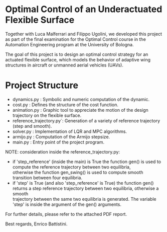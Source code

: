 # Optimal Control of an Underactuated Flexible Surface
Together with Luca Malferrari and Filippo Ugolini, we developed this project as part of the final examination for the Optimal Control course in the Automation Engineering program at the University of Bologna.

The goal of this project is to design an optimal control strategy for an actuated flexible surface,
which models the behavior of adaptive wing structures in aircraft or unmanned aerial vehicles
(UAVs). 

# Project Structure

- dynamics.py : Symbolic and numeric computation of the dynamic.
- cost.py : Defines the structure of the cost function.
- animation.py : Graphic tool to appreciate the motion of the design trajectory on the flexible surface.
- reference_trajectory.py`: Generation of a variety of reference trajectory (step and smooth).
- solver.py : Implementation of LQR and MPC algorithms.
- armijo.py : Computation of the Armijo stepsize.
- main.py : Entry point of the project program.

 NOTE: consideration inside the reference_trajectory.py:
- if 'step_reference' (inside the main) is True the function gen() is used to compute the reference trajectory between two equilibria,  
  otherwise the function gen_swing() is used to compute smooth transition between four equilibria.
- if 'step' is True (and also 'step_reference' is True) the function gen() returns a step reference trajectory between two equilibria, otherwise a smooth       
  trajectory between the same two equilibria is generated. The variable 'step' is inside the argument of the gen() arguments.


For further details, please refer to the attached PDF report.

Best regards,
Enrico Battistini.
